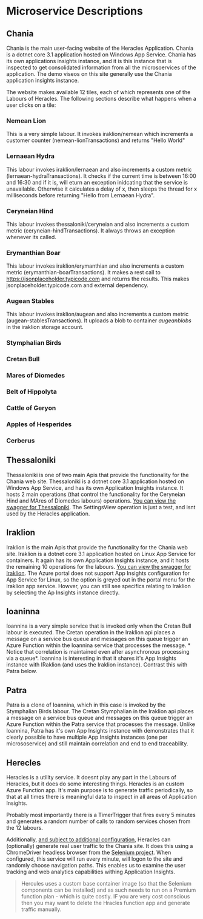 # Microservice Descriptions 
## Chania

Chania is the main user-facing website of the Heracles Application.  Chania is a dotnet core 3.1 application hosted on Windows App Service.  Chania has its own applications insights instance, and it is this instance that is inspected to get consolidated information from all the microsoervices of the application.  The demo viseos on this site generally use the Chania application insights instance.

The website makes available 12 tiles, each of which represents one of the Labours of Heracles. The following sections describe what happens when a user clicks on a tile:

### Nemean Lion

This is a very simple labour.  It invokes iraklion/nemean which increments a customer counter (nemean-lionTransactions) and returns "Hello World"

### Lernaean Hydra

This labour invokes iraklion/lernaean and also increments a custom metric (lernaean-hydraTransactions).  It checks if the current time is between 16:00 and 16:30 and if it is, will eturn an exception inidcating that the service is unavailable.  Otherwise it calculates a delay of x, then sleeps the thread for x milliseconds before returning "Hello from Lernaean Hydra".

### Ceryneian Hind

This labour invokes thessaloniki/ceryneian and also increments a custom metric (ceryneian-hindTransactions). It always throws an exception whenever its called.

### Erymanthian Boar

This labour invokes iraklion/erymanthian and also increments a custom metric (erymanthian-boarTransactions). It makes a rest call to https://jsonplaceholder.typicode.com and returns the results. This makes jsonplaceholder.typicode.com and external dependency.

### Augean Stables

This labour invokes iraklion/augean and also increments a custom metric (augean-stablesTransactions). It uploads a blob to container *augeanblobs* in the iraklion storage account.

### Stymphalian Birds

### Cretan Bull

### Mares of Diomedes

### Belt of Hippolyta

### Cattle of Geryon

### Apples of Hesperides

### Cerberus

## Thessaloniki

Thessaloniki is one of two main Apis that provide the functionality for the Chania web site.  Thessaloniki is a dotnet core 3.1 application hosted on Windows App Service, and has its own Application Insights instance.  It hosts 2 main operations (that control the functionality for the Ceryneian Hind and MAres of Diomedes labours) operations. [You can view the swagger for Thessaloniki](https://hercthessaloniki-api.azurewebsites.net/index.html). The SettingsView operation is just a test, and isnt used by the Heracles application.

## Iraklion

Iraklion is the main Apis that provide the functionality for the  Chania web site. Iraklion is a dotnet core 3.1 application hosted on Linux App Service for containers.  It again has its own Application Insights instance, and it hosts the remaining 10 operations for the labours. [You can view the swagger for Iraklion](https://herciraklion-api.azurewebsites.net/index.html). The Azure portal does not support App Insights configuration for App Service for Linux, so the option is greyed out in the portal menu for the iraklion app service.  Howver, you can still see specifics relating to Iraklion by selecting the Ap Insights instance directly.

## Ioaninna

Ioannina is a very simple service that is invoked only when the Cretan Bull labour is executed.  The Cretan operation in the Iraklion api places a message on a service bus queue and messages on this queue trigger an Azure Function within the Ioannina service that processes the message.   * Notice that correlation is maintained even after asynchronous processing via a queue*. Ioannina is interesting in that it shares it's App Insights instance with IRaklion (and uses the Iraklion instance).  Contrast this with Patra below.

## Patra

Patra is a clone of Ioannina, which in this case is invoked by the Stymphalian Birds labour.  The Cretan Stymphalian in the Iraklion api places a message on a service bus queue and messages on this queue trigger an Azure Function within the Patra service that processes the message.  Unlike Ioannina, Patra has it's own App Insights instance with demonstrates that it clearly possible to have multiple App Insights instances (one per micrososervice) and still maintain correlation and end to end traceability.

## Herecles

Heracles is a utility service.  It doesnt play any part in the Labours of Heracles, but it does do some interesting things.  Heracles is an custom Azure Function app.  It's main purpose is to generate traffic periodically, so that at all times there is meaningful data to inspect in all areas of Application Insights.

Probably most importantly there is a TimerTrigger that fires every 5 minutes and generates a random number of calls to random services chosen from the 12 labours.

Additionally, [and subject to additional configuration](configure-ui-generator.md), Heracles can (optionally) generate real user traffic to the Chania site.  It does this using a ChromeDriver headless browser from the [Selenium project](https://github.com/SeleniumHQ).  When configured, this service will run every minute, will logon to the site and randomly choose navigation paths.  This enables us to examine the user tracking and web analytics capabilities withing Application Insights.

> Hercules uses a custom base container image (so that the Selenium components can be installed) and as such needs to run on a Premium function plan - which is quite costly.  IF you are very cost conscious then you may want to delete the Hracles function app and generate traffic manually.
